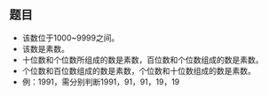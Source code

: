 ## 题目

- 该数位于1000~9999之间。
- 该数是素数。
- 十位数和个位数所组成的数是素数，百位数和个位数组成的数是素数。
- 个位数和百位数组成的数是素数，个位数和十位数组成的数是素数。
- 例：1991，需分别判断1991，91，91，19，19